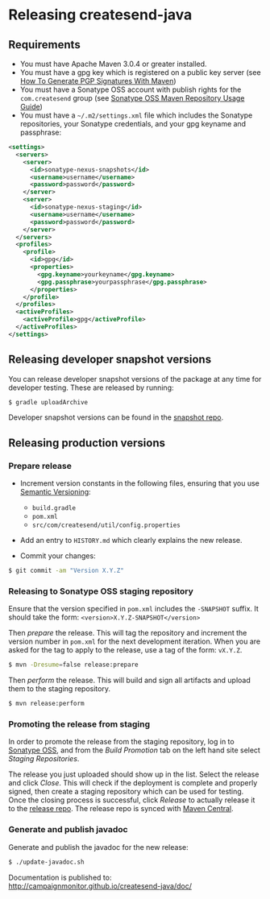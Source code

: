 # Releasing createsend-java

## Requirements

 * You must have Apache Maven 3.0.4 or greater installed.
 * You must have a gpg key which is registered on a public key server (see [How To Generate PGP Signatures With Maven][])
 * You must have a Sonatype OSS account with publish rights for the `com.createsend` group (see [Sonatype OSS Maven Repository Usage Guide][])
 * You must have a `~/.m2/settings.xml` file which includes the Sonatype repositories, your Sonatype credentials, and your gpg keyname and passphrase:

```xml
<settings>
  <servers>
    <server>
      <id>sonatype-nexus-snapshots</id>
      <username>username</username>
      <password>password</password>
    </server>
    <server>
      <id>sonatype-nexus-staging</id>
      <username>username</username>
      <password>password</password>
    </server>
  </servers>
  <profiles>
    <profile>
      <id>gpg</id>
      <properties>
        <gpg.keyname>yourkeyname</gpg.keyname>
        <gpg.passphrase>yourpassphrase</gpg.passphrase>
      </properties>
    </profile>
  </profiles>
  <activeProfiles>
    <activeProfile>gpg</activeProfile>
  </activeProfiles>
</settings>
```

## Releasing developer snapshot versions

You can release developer snapshot versions of the package at any time for developer testing. These are released by running:

```sh
$ gradle uploadArchive
```

Developer snapshot versions can be found in the [snapshot repo][].

## Releasing production versions

### Prepare release

- Increment version constants in the following files, ensuring that you use [Semantic Versioning][]:

  * `build.gradle`
  * `pom.xml`
  * `src/com/createsend/util/config.properties`

- Add an entry to `HISTORY.md` which clearly explains the new release.
- Commit your changes:

```sh
$ git commit -am "Version X.Y.Z"
```

### Releasing to Sonatype OSS staging repository

Ensure that the version specified in `pom.xml` includes the `-SNAPSHOT` suffix. It should take the form: `<version>X.Y.Z-SNAPSHOT</version>`

Then _prepare_ the release. This will tag the repository and increment the version number in `pom.xml` for the next development iteration. When you are asked for the tag to apply to the release, use a tag of the form: `vX.Y.Z`.

```sh
$ mvn -Dresume=false release:prepare
```

Then _perform_ the release. This will build and sign all artifacts and upload them to the staging repository.

```sh
$ mvn release:perform
```

### Promoting the release from staging

In order to promote the release from the staging repository, log in to [Sonatype OSS][], and from the _Build Promotion_ tab on the left hand site select _Staging Repositories_.

The release you just uploaded should show up in the list. Select the release and click _Close_. This will check if the deployment is complete and properly signed, then create a staging repository which can be used for testing. Once the closing process is successful, click _Release_ to actually release it to the [release repo][]. The release repo is synced with [Maven Central][].

### Generate and publish javadoc

Generate and publish the javadoc for the new release:

```sh
$ ./update-javadoc.sh
```

Documentation is published to: http://campaignmonitor.github.io/createsend-java/doc/

[Sonatype OSS Maven Repository Usage Guide]: https://docs.sonatype.org/display/Repository/Sonatype+OSS+Maven+Repository+Usage+Guide
[Sonatype OSS]: https://oss.sonatype.org/
[How To Generate PGP Signatures With Maven]: https://docs.sonatype.org/display/Repository/How+To+Generate+PGP+Signatures+With+Maven
[release repo]: https://oss.sonatype.org/content/repositories/releases/com/createsend/createsend-java/
[snapshot repo]: https://oss.sonatype.org/content/repositories/snapshots/com/createsend/createsend-java/
[Maven Central]: http://repo1.maven.org/maven2/
[Semantic Versioning]: http://semver.org/
